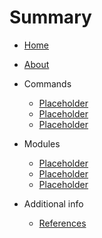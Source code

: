 # Summary

* [Home](/)
* [About](README.md)

* Commands
  * [Placeholder](#)
  * [Placeholder](#)
  * [Placeholder](#)
  
* Modules
  * [Placeholder](#)
  * [Placeholder](#)
  * [Placeholder](#)
  
* Additional info
  * [References](references.md)
  
